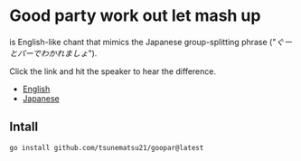 # Good party work out let mash up
is English-like chant that mimics the Japanese group-splitting phrase ("*ぐーとパーでわかれましょ*").

Click the link and hit the speaker to hear the difference.
- [English](https://translate.google.co.jp/?hl=ja&sl=en&tl=ja&text=Good%20party%20work%20out%20let%20mash%20up&op=translate)
- [Japanese](https://translate.google.co.jp/?hl=ja&sl=ja&tl=en&text=ぐーとパーでわかれましょ&op=translate)

## Intall
```bash
go install github.com/tsunematsu21/goopar@latest
```

